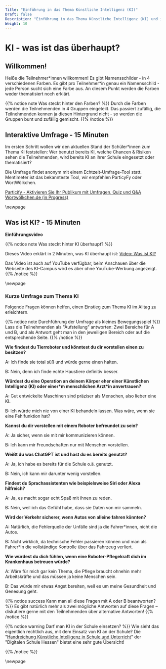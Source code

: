 ```yaml
---
Title: "Einführung in das Thema Künstliche Intelligenz (KI)"
Draft: false
Description: "Einführung in das Thema Künstliche Intelligenz (KI) und interaktive Umfrage.: Kurze Präsentation, Live-Umfrage, Kurzes Video - (Dauer: 30m)"
Weight: 10
---
```



# KI - was ist das überhaupt?

## Willkommen!

Heiße die Teilnehmer*innen willkommen!
Es gibt Namensschilder - in 4 verschiedenen Farben. Es gibt pro Teilnehmer\*in genau ein Namensschild - jede Person sucht sich eine Farbe aus. An diesem Punkt werden die Farben weder thematisiert noch erklärt.

{{% notice note Was steckt hinter den Farben? %}}
Durch die Farben werden die Teilnehmenden in 4 Gruppen eingeteilt. Das passiert zufällig, die Teilnehmenden kennen ja diesen Hintergrund nicht - so werden die Gruppen bunt und zufällig gemischt.
{{% /notice %}}


## Interaktive Umfrage - 15 Minuten

Im ersten Schritt wollen wir den aktuellen Stand der Schüler*innen zum Thema KI feststellen: Wer benutzt bereits KI, welche Chancen & Risiken sehen die Teilnehmenden, wird bereits KI an ihrer Schule eingesetzt oder thematisiert?

Die Umfrage findet anonym mit einem Echtzeit-Umfrage-Tool statt. Mentimeter ist das bekannteste Tool, wir empfehlen ParticyFy oder WortWölkchen.

[Particify - Aktivieren Sie Ihr Publikum mit Umfragen, Quiz und Q&A](https://particify.de/)
[Wortwölkchen.de (in Progress)](https://wortwoelkchen.de/)

\newpage

## Was ist KI? - 15 Minuten

**Einführungsvideo**


{{% notice note Was steckt hinter KI überhaupt? %}}

Dieses Video erklärt in 2 Minuten, was KI überhaupt ist:
[Video: Was ist KI?](https://ki-campus.org/videos/wasistki)

Das Video ist auch auf YouTube verfügbar, beim Anschauen über die Webseite des KI-Campus wird es aber ohne YouTube-Werbung angezeigt.
{{% /notice %}}

\newpage

### Kurze Umfrage zum Thema KI


Folgende Fragen können helfen, einen Einstieg zum Thema KI im Alltag zu erleichtern.

{{% notice note Durchführung der Umfrage als kleines Bewegungsspiel %}}
Lass die Teilnehmenden als "Aufstellung" antworten: Zwei Bereiche für A und B, und als Antwort geht man in den jeweiligen Bereich oder auf die entsprechende Seite.
{{% /notice %}}





**Wie findest du Tierroboter und könntest du dir vorstellen einen zu besitzen?**

A: Ich finde sie total süß und würde gerne einen halten.

B: Nein, denn ich finde echte Haustiere definitiv besser.

**Würdest du eine Operation an deinem Körper eher einer Künstlichen Intelligenz (KI) oder einer\*m menschlichen Arzt\*in anvertrauen?**

A: Gut entwickelte Maschinen sind präziser als Menschen, also lieber eine KI.

B: Ich würde mich nie von einer KI behandeln lassen. Was wäre, wenn sie eine Fehlfunktion hat?

**Kannst du dir vorstellen mit einem Roboter befreundet zu sein?**

A: Ja sicher, wenn sie mit mir kommunizieren können.

B: Ich kann mir Freundschaften nur mit Menschen vorstellen.

**Weißt du was ChatGPT ist und hast du es bereits genutzt?**

A: Ja, ich habe es bereits für die Schule o.ä. genutzt.

B: Nein, ich kann mir darunter wenig vorstellen.

**Findest du Sprachassistenten wie beispielsweise Siri oder Alexa hilfreich?**

A: Ja, es macht sogar echt Spaß mit ihnen zu reden.

B: Nein, weil ich das Gefühl habe, dass sie Daten von mir sammeln.

**Wird der Verkehr sicherer, wenn Autos von alleine fahren könnten?**

A: Natürlich, die Fehlerquelle der Unfälle sind ja die Fahrer*innen, nicht die Autos.

B: Nicht wirklich, da technische Fehler passieren können und man als Fahrer*in die vollständige Kontrolle über das Fahrzeug verliert.

**Wie würdest du dich fühlen, wenn eine Roboter-Pflegekraft dich im Krankenhaus betreuen würde?**

A: Wäre für mich gar kein Thema, die Pflege braucht ohnehin mehr Arbeitskräfte und das müssen ja keine Menschen sein.

B: Das würde mir etwas Angst bereiten, weil es um meine Gesundheit und Genesung geht.



{{% notice success Kann man all diese Fragen mit A oder B beantworten? %}}
Es gibt natürlich mehr als zwei mögliche Antworten auf diese Fragen – diskutiere gerne mit den Teilnehmenden über alternative Antworten!
{{% /notice %}}




{{% notice warning Darf man KI in der Schule einsetzen? %}}
Wie sieht das eigentlich rechtlich aus, mit dem Einsatz von KI an der Schule?
Die "[Handreichung Künstliche Intelligenz in Schule und Unterricht](https://digitale-schule.hessen.de/unterricht-und-paedagogik/handreichung-kuenstliche-intelligenz-ki-in-schule-und-unterricht)" der "Digitalen Schule Hessen" bietet eine sehr gute Übersicht!

{{% /notice %}}

\newpage
